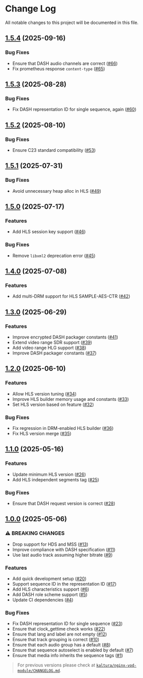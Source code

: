 # Change Log

All notable changes to this project will be documented in this file.

## [1.5.4](https://github.com/diogoazevedos/nginx-vod-module/compare/v1.5.3...v1.5.4) (2025-09-16)

### Bug Fixes

- Ensure that DASH audio channels are correct ([#66](https://github.com/diogoazevedos/nginx-vod-module/pull/66))
- Fix prometheus response `content-type` ([#65](https://github.com/diogoazevedos/nginx-vod-module/pull/65))

## [1.5.3](https://github.com/diogoazevedos/nginx-vod-module/compare/v1.5.2...v1.5.3) (2025-08-28)

### Bug Fixes

- Fix DASH representation ID for single sequence, again ([#60](https://github.com/diogoazevedos/nginx-vod-module/pull/60))

## [1.5.2](https://github.com/diogoazevedos/nginx-vod-module/compare/v1.5.1...v1.5.2) (2025-08-10)

### Bug Fixes

- Ensure C23 standard compatibility ([#53](https://github.com/diogoazevedos/nginx-vod-module/pull/53))

## [1.5.1](https://github.com/diogoazevedos/nginx-vod-module/compare/v1.5.0...v1.5.1) (2025-07-31)

### Bug Fixes

- Avoid unnecessary heap alloc in HLS ([#49](https://github.com/diogoazevedos/nginx-vod-module/pull/49))

## [1.5.0](https://github.com/diogoazevedos/nginx-vod-module/compare/v1.4.0...v1.5.0) (2025-07-17)

### Features

- Add HLS session key support ([#46](https://github.com/diogoazevedos/nginx-vod-module/pull/46))

### Bug Fixes

- Remove `libxml2` deprecation error ([#45](https://github.com/diogoazevedos/nginx-vod-module/pull/45))

## [1.4.0](https://github.com/diogoazevedos/nginx-vod-module/compare/v1.3.0...v1.4.0) (2025-07-08)

### Features

- Add multi-DRM support for HLS SAMPLE-AES-CTR ([#42](https://github.com/diogoazevedos/nginx-vod-module/pull/42))

## [1.3.0](https://github.com/diogoazevedos/nginx-vod-module/compare/v1.2.0...v1.3.0) (2025-06-29)

### Features

- Improve encrypted DASH packager constants ([#41](https://github.com/diogoazevedos/nginx-vod-module/pull/41))
- Extend video range SDR support ([#39](https://github.com/diogoazevedos/nginx-vod-module/pull/39))
- Add video range HLG support ([#38](https://github.com/diogoazevedos/nginx-vod-module/pull/38))
- Improve DASH packager constants ([#37](https://github.com/diogoazevedos/nginx-vod-module/pull/37))

## [1.2.0](https://github.com/diogoazevedos/nginx-vod-module/compare/v1.1.0...v1.2.0) (2025-06-10)

### Features

- Allow HLS version tuning ([#34](https://github.com/diogoazevedos/nginx-vod-module/pull/34))
- Improve HLS builder memory usage and constants ([#33](https://github.com/diogoazevedos/nginx-vod-module/pull/33))
- Set HLS version based on feature ([#32](https://github.com/diogoazevedos/nginx-vod-module/pull/32))

### Bug Fixes

- Fix regression in DRM-enabled HLS builder ([#36](https://github.com/diogoazevedos/nginx-vod-module/pull/36))
- Fix HLS version merge ([#35](https://github.com/diogoazevedos/nginx-vod-module/pull/35))

## [1.1.0](https://github.com/diogoazevedos/nginx-vod-module/compare/v1.0.0...v1.1.0) (2025-05-16)

### Features

- Update minimum HLS version ([#26](https://github.com/diogoazevedos/nginx-vod-module/pull/26))
- Add HLS independent segments tag ([#25](https://github.com/diogoazevedos/nginx-vod-module/pull/25))

### Bug Fixes

- Ensure that DASH request version is correct ([#28](https://github.com/diogoazevedos/nginx-vod-module/pull/28))

## [1.0.0](https://github.com/diogoazevedos/nginx-vod-module/compare/26f06877b0f2a2336e59cda93a3de18d7b23a3e2...v1.0.0) (2025-05-06)

### ⚠ BREAKING CHANGES

- Drop support for HDS and MSS ([#13](https://github.com/diogoazevedos/nginx-vod-module/pull/13))
- Improve compliance with DASH specification ([#11](https://github.com/diogoazevedos/nginx-vod-module/pull/11))
- Use last audio track assuming higher bitrate ([#9](https://github.com/diogoazevedos/nginx-vod-module/pull/9))

### Features

- Add quick development setup ([#20](https://github.com/diogoazevedos/nginx-vod-module/pull/20))
- Support sequence ID in the representation ID ([#17](https://github.com/diogoazevedos/nginx-vod-module/pull/17))
- Add HLS characteristics support ([#6](https://github.com/diogoazevedos/nginx-vod-module/pull/6))
- Add DASH role scheme support ([#5](https://github.com/diogoazevedos/nginx-vod-module/pull/5))
- Update CI dependencies ([#4](https://github.com/diogoazevedos/nginx-vod-module/pull/4))

### Bug Fixes

- Fix DASH representation ID for single sequence ([#23](https://github.com/diogoazevedos/nginx-vod-module/pull/23))
- Ensure that clock_gettime check works ([#22](https://github.com/diogoazevedos/nginx-vod-module/pull/22))
- Ensure that lang and label are not empty ([#12](https://github.com/diogoazevedos/nginx-vod-module/pull/12))
- Ensure that track grouping is correct ([#10](https://github.com/diogoazevedos/nginx-vod-module/pull/10))
- Ensure that each audio group has a default ([#8](https://github.com/diogoazevedos/nginx-vod-module/pull/8))
- Ensure that sequence autoselect is enabled by default ([#7](https://github.com/diogoazevedos/nginx-vod-module/pull/7))
- Ensure that media info inherits the sequence tags ([#1](https://github.com/diogoazevedos/nginx-vod-module/pull/1))

> For previous versions please check at
[`kaltura/nginx-vod-module/CHANGELOG.md`](https://github.com/kaltura/nginx-vod-module/blob/26f06877b0f2a2336e59cda93a3de18d7b23a3e2/CHANGELOG.md).
